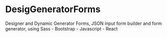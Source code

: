 # DesigGeneratorForms
Designer and Dynamic Generator Forms, JSON input form builder and form generator, using Sass - Bootstrap - Javascript - React
